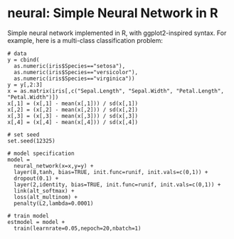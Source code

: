 # neural: Simple Neural Network in R

Simple neural network implemented in R, with ggplot2-inspired syntax.
For example, here is a multi-class classification problem:

```
# data
y = cbind(
  as.numeric(iris$Species=="setosa"),
  as.numeric(iris$Species=="versicolor"),
  as.numeric(iris$Species=="virginica"))
y = y[,2:3]
x = as.matrix(iris[,c("Sepal.Length", "Sepal.Width", "Petal.Length", "Petal.Width")])
x[,1] = (x[,1] - mean(x[,1])) / sd(x[,1])
x[,2] = (x[,2] - mean(x[,2])) / sd(x[,2])
x[,3] = (x[,3] - mean(x[,3])) / sd(x[,3])
x[,4] = (x[,4] - mean(x[,4])) / sd(x[,4])

# set seed
set.seed(12325)

# model specification
model = 
  neural_network(x=x,y=y) +
  layer(8,tanh, bias=TRUE, init.func=runif, init.vals=c(0,1)) +
  dropout(0.1) +
  layer(2,identity, bias=TRUE, init.func=runif, init.vals=c(0,1)) +
  link(alt_softmax) +
  loss(alt_multinom) +
  penalty(L2,lambda=0.0001)

# train model
estmodel = model +
  train(learnrate=0.05,nepoch=20,nbatch=1)
```
